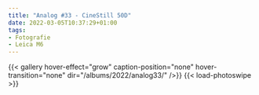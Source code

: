```yaml
---
title: "Analog #33 - CineStill 50D"
date: 2022-03-05T10:37:29+01:00
tags:
- Fotografie
- Leica M6
---
```


<!--more-->

{{< gallery hover-effect="grow" caption-position="none" hover-transition="none" dir="/albums/2022/analog33/" />}}
{{< load-photoswipe >}}

